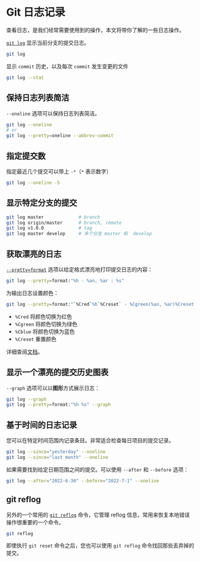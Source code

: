 # Git 日志记录

查看日志，是我们经常需要使用到的操作，本文将带你了解的一些日志操作。

[`git log`](https://git-scm.com/docs/git-log) 显示当前分支的提交日志。

```bash
git log
```

显示 `commit` 历史，以及每次 `commit` 发生变更的文件

```bash
git log --stat
```

## 保持日志列表简洁

`--oneline` 选项可以保持日志列表简洁。

```bash
git log --oneline
# or
git log --pretty=oneline --abbrev-commit
```

## 指定提交数

指定最近几个提交可以带上 `-*`（`*` 表示数字）

```bash
git log --oneline -5
```

## 显示特定分支的提交

```bash
git log master             # branch
git log origin/master      # branch, remote
git log v1.0.0             # tag
git log master develop     # 多个分支 master 和  develop
```

## 获取漂亮的日志

[`--pretty=format`](https://git-scm.com/docs/git-log#Documentation/git-log.txt---prettyltformatgt) 选项以给定格式漂亮地打印提交日志的内容：

```bash
git log --pretty=format:"%h - %an, %ar : %s"
```

为输出日志设置颜色：

```bash
git log --pretty=format:"`%Cred`%h`%Creset` - %Cgreen(%an, %ar)%Creset : %s"
```

- `%Cred` 将颜色切换为红色
- `%Cgreen` 将颜色切换为绿色
- `%Cblue` 将颜色切换为蓝色
- `%Creset` 重置颜色

详细查阅[文档](https://git-scm.com/docs/git-log#Documentation/git-log.txt-emCredem)。

## 显示一个漂亮的提交历史图表

`--graph` 选项可以以**图形**方式展示日志：

```bash
git log --graph
git log --pretty=format:"%h %s" --graph
```

## 基于时间的日志记录

您可以在特定时间范围内记录条目。非常适合检查每日项目的提交记录。

```bash
git log --since="yesterday" --oneline
git log --since="last month" --oneline
```

如果需要找到给定日期范围之间的提交。可以使用 `--after` 和 `--before` 选项：

```bash
git log --after="2022-6-30" --before="2022-7-1" --oneline
```

## git reflog

另外的一个常用的 [`git reflog`](https://git-scm.com/docs/git-reflog) 命令，它管理 reflog 信息，常用来恢复本地错误操作很重要的一个命令。

```bash
git reflog
```

即使执行 `git reset` 命令之后，您也可以使用 `git reflog` 命令找回那些丢弃掉的提交。
